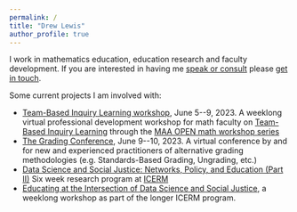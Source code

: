 ```yaml
---
permalink: /
title: "Drew Lewis"
author_profile: true
---
```


I work in mathematics education, education research and faculty development.  If you are interested in having me [speak or consult](consulting.html) please [get in touch](mailto:drew.lewis@gmail.com).

Some current projects I am involved with:
- [Team-Based Inquiry Learning workshop](https://web.cvent.com/event/e5b8d9cd-7eee-45e8-a067-1b7be205fa16/summary), June 5--9, 2023. A weeklong virtual professional development workshop for math faculty on [Team-Based Inquiry Learning](http://tbil.org) through the [MAA OPEN math workshop series](https://www.maa.org/programs-and-communities/professional-development/open-math/2023-summer-workshops)
- [The Grading Conference](https://thegradingconference.com/), June 9--10, 2023. A virtual conference by and for new and experienced practitioners of alternative grading methodologies (e.g. Standards-Based Grading, Ungrading, etc.)
- [Data Science and Social Justice: Networks, Policy, and Education (Part II)](https://icerm.brown.edu/programs/ep-23-dssj/) Six week research program at [ICERM](http://icerm.brown.edu)
- [Educating at the Intersection of Data Science and Social Justice](https://icerm.brown.edu/programs/ep-23-dssj/w2/), a weeklong workshop as part of the longer ICERM program.